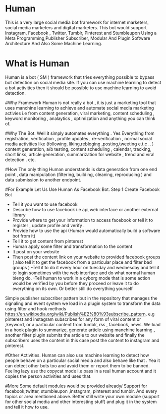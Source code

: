 # Human
This is a very large social media bot framework for internet marketers, social media marketers and digital marketers. This bot would support Instagram, Facebook , Twitter, Tumblr, Pinterest and Stumbleupon Using a Meta Programming,Publisher Subscriber, Modular And Plugin Software Architecture And Also Some Machine Learning.

# What is Human
Human is a bot ( SM ) framework that tries everything possible to bypass bot detection on social media site. If you can use machine learning to detect a bot activities then it should be possible to use machine learning to avoid detection. 

#Why Framework
Human is not really a bot , it is just a marketing tool that uses manchine learning to achieve and automate social media marketing activies i.e from content generation, viral marketing, content scheduling , keyword monitoring , analaytics , optimization and anything you can think of.

#Why The Bot.
Well it simply automates everything . Yes Everything from registration, verification , profile updates , re-verification , normal social media activities like (following, liking,rebloging ,posting,tweeting e.t.c .. ) content generation, a/b testing, content scheduling , calendar, tracking, short links, article generation, summarization for website , trend and viral detection . etc.

#How
The only thing Human understands is data generation from one end point , data manipulation (filtering, building, cleaning, reproducing )  and  data submission to another endpoint. 

#For Example Let Us Use Human As Facebook  Bot.
Step 1 Create Facebook Bot
- Tell it you want to use facebook
- Describe how to use facebook i.e api,web interface or another external library
- Provide where to get your information to access facebook or tell it to register , update profile and verify .
- Provide how to use the api (Human would automatically build a software bot from it)
- Tell it to get content from pinterest 
-  Human apply some filter and transformation to the content
-  It post on your website
- Then post the content link on your website to provided facebook groups ( also tell it to get the facebook from a particular place and filter bad groups )
-Tell it to do it every hour on tuesday and wednesday and tell it to login sometimes with the web interface and do what normal human bieng do.
-Tell human to work in a cyborg mode that is some action would be verified by you before they proceed or  leave it to do everything on  its own. Or better still do everything yourself

 Simple publisher subscriber pattern but in the repository that manages the signaling and event system we load in a plugin system to transform the data using filter and hook methods  https://en.wikipedia.org/wiki/Publish%E2%80%93subscribe_pattern.
e.g pinterest and instagram subscribes for any form of viral content or ,keyword, or a particular content from tumblr, rss , facebook, news. We load in a hook plugin to  summarize, generate article using manchine learning , another filter plugin submits the article to our website and finally the subscribers uses the content in this case  post the content to instagram and pinterest.


#Other Activities.
Human can also use machine learning to detect how people behave  on a particular social media and also behave like that . Yea it can detect other bots too and avoid them or report them to be banned. 
Feeling lazy use the copycat mode i.e pass in a real human account and it copies the person activities and uses that. 

#More
Some default modules would be provided already/ Support for facebook,twitter, stumbleupon ,instagram, pinterest and tumblr. And every topics or area mentioned above.
Better still write your own module (support for other social media and other interesting stuff) and plug it in the system and tell it how to use. 
